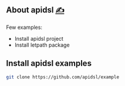 
## About apidsl [<span style='font-size:20px;'>&#x270D;</span>](https://github.com/apidsl/examples/edit/main/DOCS/ABOUT.md)


Few examples:
+ Install apidsl project
+ Install letpath package

## Install apidsl examples

```bash
git clone https://github.com/apidsl/example
````